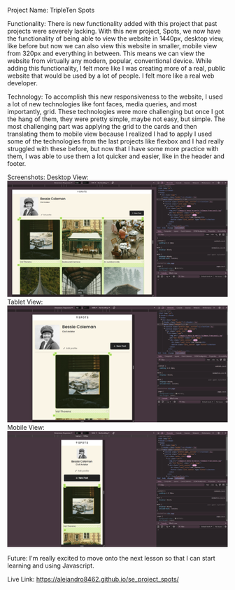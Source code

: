 

Project Name: TripleTen Spots

Functionality: 
There is new functionality added with this project that past projects were severely lacking. With this new project, Spots, we now have the functionality of being able to view the website in 1440px, desktop view, like before but now we can also view this website in smaller, mobile view from 320px and everything in between. This means we can view the website from virtually any modern, popular, conventional device. While adding this functionality, I felt more like I was creating more of a real, public website that would be used by a lot of people. I felt more like a real web developer. 

Technology: 
To accomplish this new responsiveness to the website, I used a lot of new technologies like font faces, media queries, and most importantly, grid. These technologies were more challenging but once I got the hang of them, they were pretty simple, maybe not easy, but simple. The most challenging part was applying the grid to the cards and then translating them to mobile view because I realized I had to apply I used some of the technologies from the last projects like flexbox and I had really struggled with these before, but now that I have some more practice with them, I was able to use them a lot quicker and easier, like in the header and footer.

Screenshots: Desktop View: ![alt text](<Spots Desktop View.png>)
Tablet View: ![alt text](<Spots Tablet View.png>) 
Mobile View: ![alt text](<Spots Mobile View.png>)

Future: I'm really excited to move onto the next lesson so that I can start learning and using Javascript. 

Live Link: https://alejandro8462.github.io/se_project_spots/